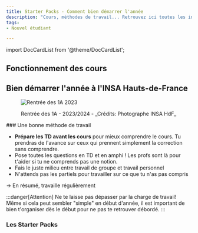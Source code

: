 ```yaml
---
title: Starter Packs - Comment bien démarrer l'année
description: "Cours, méthodes de travail... Retrouvez ici toutes les informations pour bien commencer votre année à l'INSA Hauts-de-France."
tags:
- Nouvel étudiant

---
```

import DocCardList from '@theme/DocCardList';

## Fonctionnement des cours

## Bien démarrer l'année à l'INSA Hauts-de-France
<figure>

![Rentrée des 1A 2023](/img/insa/amphi-rentree.webp)
<figcaption>Rentrée des 1A - 2023/2024 - _Crédits: Photographe INSA HdF_</figcaption>
</figure>
### Une bonne méthode de travail

- **Prépare les TD avant les cours** pour mieux comprendre le cours. Tu prendras de l'avance sur ceux qui prennent simplement la correction sans comprendre.
- Pose toutes les questions en TD et en amphi ! Les profs sont là pour t'aider si tu ne comprends pas une notion.
- Fais le juste milieu entre travail de groupe et travail personnel
- N'attends pas les partiels pour travailler sur ce que tu n'as pas compris

-> En résumé, travaille régulièrement

:::danger[Attention]
Ne te laisse pas dépasser par la charge de travail! Même si cela peut sembler "simple" en début d'année, il est important de bien t'organiser dès le début pour ne pas te retrouver débordé.
:::


### Les Starter Packs


<DocCardList />
